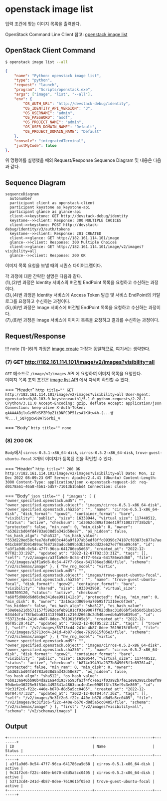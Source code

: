 # openstack image list

입력 조건에 맞는 이미지 목록을 출력한다.

OpenStack Command Line Client 참고: [openstack image list](https://docs.openstack.org/python-openstackclient/zed/cli/command-objects/image-v2.html#image-list)



## OpenStack Client Command

``` bash title="python3-openstackclient command"
$ openstack image list --all
```

``` json title="configuration .vscode/launch.json"
{
    "name": "Python: openstack image list",
    "type": "python",
    "request": "launch",
    "program": "Scripts/openstack.exe",
    "args": ["image", "list", "--all"],
    "env": {
        "OS_AUTH_URL": "http://devstack-debug/identity",
        "OS_IDENTITY_API_VERSION": "3",
        "OS_USERNAME": "admin",
        "OS_PASSWORD": "asdf",
        "OS_PROJECT_NAME": "admin",
        "OS_USER_DOMAIN_NAME": "Default",
        "OS_PROJECT_DOMAIN_NAME": "Default"
    },
    "console": "integratedTerminal",
    "justMyCode": false
},
```

위 명령어를 실행했을 때의 Request/Response Sequence Diagram 및 내용은 다음과 같다.

## Sequence Diagram

``` mermaid
sequenceDiagram
  autonumber
  participant client as openstack-client
  participant keystone as keystone-api
  participant glance as glance-api
  client->>keystone: GET http://devstack-debug/identity
  keystone-->>client: Response: 300 MULTIPLE CHOICES
  client->>keystone: POST http://devstack-debug/identity/v3/auth/tokens
  keystone-->>client: Response: 201 CREATED
  client->>glance: GET http://182.161.114.101/image
  glance-->>client: Response: 300 Multiple Choices
  client->>glance: GET http://182.161.114.101/image/v2/images?visibility=all
  glance-->>client: Response: 200 OK
```

이미지 목록 요청을 보낼 때의 시퀀스 다이어그램이다.  

각 과정에 대한 간략한 설명은 다음과 같다.   
(1),(2)번 과정은 Identity 서비스의 버전별 EndPoint 목록을 요청하고 수신하는 과정이다.  
(3),(4)번 과정은 Identity 서비스에 Access Token 발급 및 서비스 EndPoint의 카탈로그를 요청하고 수신하는 과정이다.  
(5),(6)번 과정은 Image 서비스에 버전별 EndPoint 목록을 요청하고 수신하는 과정이다.  
(7),(8)번 과정은 Image 서비스에 이미지 목록을 요청하고 결과를 수신하는 과정이다.

## Request/Response

!!! note
    (1)-(6)의 과정은 [image create](./create.md) 과정과 동일하므로, 여기서는 생략한다.


### (7) GET http://182.161.114.101/image/v2/images?visibility=all

`GET` 메소드로 `/image/v2/images` API 에 요청하여 이미지 목록을 요청한다.  
이미지 목록 조회 조건은 [image list API](https://docs.openstack.org/api-ref/image/v2/index.html?expanded=list-images-detail#list-images) 에서 자세히 확인할 수 있다.  

=== "Header"
    ``` http title=""
    GET http://182.161.114.101/image/v2/images?visibility=all
    User-Agent: openstacksdk/0.103.0 keystoneauth1/5.1.0 python-requests/2.28.1 CPython/3.11.0
    Accept-Encoding: gzip, deflate
    Accept: application/json
    Connection: keep-alive
    X-Auth-Token: gAAAAABjluGzMFdSPZP0yZ1iDNPCDP51zsAlKUtw4h-(...생략...)_SQ7ggcw6BATS6rbi_4
    ```
    
=== "Body"
    ``` http title=""
    none
    ```

### (8) 200 OK

`Body`에서 `cirros-0.5.1-x86_64-disk`, `cirros-0.5.2-x86_64-disk`, `trove-guest-ubuntu-focal` 3개의 이미지가 등록된 것을 확인할 수 있다.  

=== "Header"
    ``` http title=""
    200 OK http://182.161.114.101/image/v2/images?visibility=all
    Date: Mon, 12 Dec 2022 08:09:23 GMT
    Server: Apache/2.4.41 (Ubuntu)
    Content-Length: 3000
    Content-Type: application/json
    x-openstack-request-id: req-d0178a61-46a8-4b61-bd57-71013b1babd4
    Connection: close
    ```
    
=== "Body"
    ``` json title=""
    {
    "images": [
        {
        "owner_specified.openstack.md5": "",
        "owner_specified.openstack.object": "images/cirros-0.5.1-x86_64-disk",
        "owner_specified.openstack.sha256": "",
        "name": "cirros-0.5.1-x86_64-disk",
        "disk_format": "qcow2",
        "container_format": "bare",
        "visibility": "public",
        "size": 16338944,
        "virtual_size": 117440512,
        "status": "active",
        "checksum": "1d3062cd89af34e419f7100277f38b2b",
        "protected": false,
        "min_ram": 0,
        "min_disk": 0,
        "owner": "a5362cbd04fd4783a038d5a342d58e87",
        "os_hidden": false,
        "os_hash_algo": "sha512",
        "os_hash_value": "553d220ed58cfee7dafe003c446a9f197ab5edf8ffc09396c74187cf83873c877e7ae041cb80f3b91489acf687183adcd689b53b38e3ddd22e627e7f98a09c46",
        "id": "a3f1a9d6-0c54-47f7-96ca-641786ea5d68",
        "created_at": "2022-12-07T02:33:29Z",
        "updated_at": "2022-12-07T02:33:31Z",
        "tags": [],
        "self": "/v2/images/a3f1a9d6-0c54-47f7-96ca-641786ea5d68",
        "file": "/v2/images/a3f1a9d6-0c54-47f7-96ca-641786ea5d68/file",
        "schema": "/v2/schemas/image"
        },
        {
        "hw_rng_model": "virtio",
        "owner_specified.openstack.md5": "",
        "owner_specified.openstack.object": "images/trove-guest-ubuntu-focal",
        "owner_specified.openstack.sha256": "",
        "name": "trove-guest-ubuntu-focal",
        "disk_format": "qcow2",
        "container_format": "bare",
        "visibility": "shared",
        "size": 1033043968,
        "virtual_size": 5368709120,
        "status": "active",
        "checksum": "a68f5d086d6dd6cbe341dee9911412c8",
        "protected": false,
        "min_ram": 0,
        "min_disk": 0,
        "owner": "3a16cadd069e4a70b95f71316ec6f3e8",
        "os_hidden": false,
        "os_hash_algo": "sha512",
        "os_hash_value": "50e0e621db571157f5962cefeb9181cf93e9007ff023dbac31d66bf5eb50d51ba53c5634d4dfaf78fbdba631413f0b81cc216d26640c2d540aeedb6a59b839b4",
        "id": "53713cd4-241d-4b87-8dee-7619615f05e3",
        "created_at": "2022-12-06T05:20:41Z",
        "updated_at": "2022-12-06T05:22:31Z",
        "tags": [
            "trove"
        ],
        "self": "/v2/images/53713cd4-241d-4b87-8dee-7619615f05e3",
        "file": "/v2/images/53713cd4-241d-4b87-8dee-7619615f05e3/file",
        "schema": "/v2/schemas/image"
        },
        {
        "hw_rng_model": "virtio",
        "owner_specified.openstack.md5": "",
        "owner_specified.openstack.object": "images/cirros-0.5.2-x86_64-disk",
        "owner_specified.openstack.sha256": "",
        "name": "cirros-0.5.2-x86_64-disk",
        "disk_format": "qcow2",
        "container_format": "bare",
        "visibility": "public",
        "size": 16300544,
        "virtual_size": 117440512,
        "status": "active",
        "checksum": "b874c39491a2377b8490f5f1e89761a4",
        "protected": false,
        "min_ram": 0,
        "min_disk": 0,
        "owner": "a5362cbd04fd4783a038d5a342d58e87",
        "os_hidden": false,
        "os_hash_algo": "sha512",
        "os_hash_value": "6b813aa46bb90b4da216a4d19376593fa3f4fc7e617f03a92b7fe11e9a3981cbe8f0959dbebe36225e5f53dc4492341a4863cac4ed1ee0909f3fc78ef9c3e869",
        "id": "9c31f2c6-f22c-440e-b670-d8d5a5cc0405",
        "created_at": "2022-12-06T04:47:33Z",
        "updated_at": "2022-12-06T04:47:36Z",
        "tags": [],
        "self": "/v2/images/9c31f2c6-f22c-440e-b670-d8d5a5cc0405",
        "file": "/v2/images/9c31f2c6-f22c-440e-b670-d8d5a5cc0405/file",
        "schema": "/v2/schemas/image"
        }
    ],
    "first": "/v2/images?visibility=all",
    "schema": "/v2/schemas/images"
    }
    ```

## Output

``` text title="table format"
+--------------------------------------+--------------------------+--------+
| ID                                   | Name                     | Status |
+--------------------------------------+--------------------------+--------+
| a3f1a9d6-0c54-47f7-96ca-641786ea5d68 | cirros-0.5.1-x86_64-disk | active |
| 9c31f2c6-f22c-440e-b670-d8d5a5cc0405 | cirros-0.5.2-x86_64-disk | active |
| 53713cd4-241d-4b87-8dee-7619615f05e3 | trove-guest-ubuntu-focal | active |
+--------------------------------------+--------------------------+--------+
```
